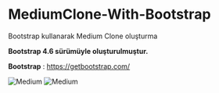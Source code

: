 # MediumClone-With-Bootstrap

Bootstrap kullanarak Medium Clone oluşturma


**Bootstrap 4.6 sürümüyle oluşturulmuştur.**

**Bootstrap** : https://getbootstrap.com/


![Medium](./Screeenİmage/1.png)
![Medium](./Screeenİmage/2.png)
